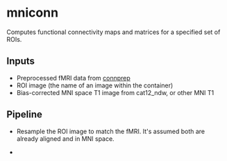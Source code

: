 # mniconn

Computes functional connectivity maps and matrices for a specified set of ROIs.

## Inputs

- Preprocessed fMRI data from [connprep](https://github.com/baxpr/connprep)
- ROI image (the name of an image within the container)
- Bias-corrected MNI space T1 image from cat12_ndw, or other MNI T1

## Pipeline

- Resample the ROI image to match the fMRI. It's assumed both are already aligned and in MNI space.

- 